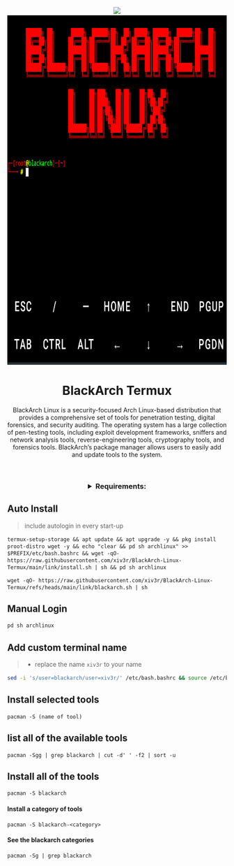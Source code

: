 <p align="center"><img src="https://hits.seeyoufarm.com/api/count/incr/badge.svg?url=https%3A%2F%2Fgithub.com%2Fxiv3r%2FBlackArch-Linux-Termux&count_bg=%2379C83D&title_bg=%23555555&icon=&icon_color=%23E7E7E7&title=%F0%9F%91%81%EF%B8%8F+%F0%9F%91%81%EF%B8%8F&edge_flat=false">


<img width="1000" height="800" src="https://github.com/xiv3r/BlackArch-Linux-Termux/blob/main/link/blackarch.png">

# <h1 align="center">BlackArch Termux</h1>

<p align="center"> BlackArch Linux is a security-focused Arch Linux-based distribution that provides a comprehensive set of tools for penetration testing, digital forensics, and security auditing. The operating system has a large collection of pen-testing tools, including exploit development frameworks, sniffers and network analysis tools, reverse-engineering tools, cryptography tools, and forensics tools. BlackArch’s package manager allows users to easily add and update tools to the system. </p>

<br>

<h3 align="center"><details><summary>Requirements:</summary>
    
`5-15GB storage`
`arm64`

[`Termux`](https://github.com/xiv3r/Kali-Linux-Termux/releases/download/Apps/Termux_v0.119.1.apk)

</h3></details>

## Auto Install
> include autologin in every start-up
```
termux-setup-storage && apt update && apt upgrade -y && pkg install proot-distro wget -y && echo "clear && pd sh archlinux" >> $PREFIX/etc/bash.bashrc && wget -qO- https://raw.githubusercontent.com/xiv3r/BlackArch-Linux-Termux/main/link/install.sh | sh && pd sh archlinux
```
```
wget -qO- https://raw.githubusercontent.com/xiv3r/BlackArch-Linux-Termux/refs/heads/main/link/blackarch.sh | sh
```
## Manual Login
```sh
pd sh archlinux
```
## Add custom terminal name
> - replace the name `xiv3r` to your name
```sh
sed -i 's/user=blackarch/user=xiv3r/' /etc/bash.bashrc && source /etc/bash.bashrc
```
## Install selected tools

    pacman -S (name of tool)


## list all of the available tools
   
    pacman -Sgg | grep blackarch | cut -d' ' -f2 | sort -u

## Install all of the tools

    pacman -S blackarch
    
#### Install a category of tools
    
    pacman -S blackarch-<category>
    
#### See the blackarch categories

    pacman -Sg | grep blackarch
